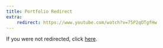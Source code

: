```yaml
---
title: Portfolio Redirect
extra:
    redirect: https://www.youtube.com/watch?v=75P2qOTgfHw
---
```


If you were not redirected, click [here](https://www.youtube.com/watch?v=75P2qOTgfHw).
